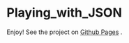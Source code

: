 # Playing_with_JSON

Enjoy!
See the project on [Github Pages](https://Hacking-NASSA-with-HTML.github.io/Playing_with_JSON) .
